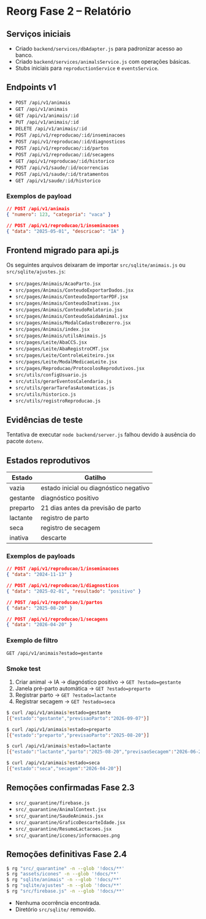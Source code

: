 # Reorg Fase 2 – Relatório

## Serviços iniciais
- Criado `backend/services/dbAdapter.js` para padronizar acesso ao banco.
- Criado `backend/services/animalsService.js` com operações básicas.
- Stubs iniciais para `reproductionService` e `eventsService`.

## Endpoints v1
- `POST /api/v1/animais`
- `GET /api/v1/animais`
- `GET /api/v1/animais/:id`
- `PUT /api/v1/animais/:id`
- `DELETE /api/v1/animais/:id`
- `POST /api/v1/reproducao/:id/inseminacoes`
- `POST /api/v1/reproducao/:id/diagnosticos`
- `POST /api/v1/reproducao/:id/partos`
- `POST /api/v1/reproducao/:id/secagens`
- `GET /api/v1/reproducao/:id/historico`
- `POST /api/v1/saude/:id/ocorrencias`
- `POST /api/v1/saude/:id/tratamentos`
- `GET /api/v1/saude/:id/historico`

### Exemplos de payload
```json
// POST /api/v1/animais
{ "numero": 123, "categoria": "vaca" }

// POST /api/v1/reproducao/1/inseminacoes
{ "data": "2025-05-01", "descricao": "IA" }
```

## Frontend migrado para api.js
Os seguintes arquivos deixaram de importar `src/sqlite/animais.js` ou `src/sqlite/ajustes.js`:
- `src/pages/Animais/AcaoParto.jsx`
- `src/pages/Animais/ConteudoExportarDados.jsx`
- `src/pages/Animais/ConteudoImportarPDF.jsx`
- `src/pages/Animais/ConteudoInativas.jsx`
- `src/pages/Animais/ConteudoRelatorio.jsx`
- `src/pages/Animais/ConteudoSaidaAnimal.jsx`
- `src/pages/Animais/ModalCadastroBezerro.jsx`
- `src/pages/Animais/index.jsx`
- `src/pages/Animais/utilsAnimais.js`
- `src/pages/Leite/AbaCCS.jsx`
- `src/pages/Leite/AbaRegistroCMT.jsx`
- `src/pages/Leite/ControleLeiteiro.jsx`
- `src/pages/Leite/ModalMedicaoLeite.jsx`
- `src/pages/Reproducao/ProtocolosReprodutivos.jsx`
- `src/utils/configUsuario.js`
- `src/utils/gerarEventosCalendario.js`
- `src/utils/gerarTarefasAutomaticas.js`
- `src/utils/historico.js`
- `src/utils/registroReproducao.js`

## Evidências de teste
Tentativa de executar `node backend/server.js` falhou devido à ausência do pacote `dotenv`.

## Estados reprodutivos
| Estado   | Gatilho                                           |
|----------|--------------------------------------------------|
| vazia    | estado inicial ou diagnóstico negativo           |
| gestante | diagnóstico positivo                             |
| preparto | 21 dias antes da previsão de parto               |
| lactante | registro de parto                                |
| seca     | registro de secagem                              |
| inativa  | descarte                                         |

### Exemplos de payloads
```json
// POST /api/v1/reproducao/1/inseminacoes
{ "data": "2024-11-13" }

// POST /api/v1/reproducao/1/diagnosticos
{ "data": "2025-02-01", "resultado": "positivo" }

// POST /api/v1/reproducao/1/partos
{ "data": "2025-08-20" }

// POST /api/v1/reproducao/1/secagens
{ "data": "2026-04-20" }
```

### Exemplo de filtro
```
GET /api/v1/animais?estado=gestante
```

### Smoke test
1. Criar animal → IA → diagnóstico positivo → `GET ?estado=gestante`
2. Janela pré-parto automática → `GET ?estado=preparto`
3. Registrar parto → `GET ?estado=lactante`
4. Registrar secagem → `GET ?estado=seca`

```bash
$ curl /api/v1/animais?estado=gestante
[{"estado":"gestante","previsaoParto":"2026-09-07"}]

$ curl /api/v1/animais?estado=preparto
[{"estado":"preparto","previsaoParto":"2025-08-20"}]

$ curl /api/v1/animais?estado=lactante
[{"estado":"lactante","parto":"2025-08-20","previsaoSecagem":"2026-06-21"}]

$ curl /api/v1/animais?estado=seca
[{"estado":"seca","secagem":"2026-04-20"}]
```

## Remoções confirmadas Fase 2.3
- `src/_quarantine/firebase.js`
- `src/_quarantine/AnimalContext.jsx`
- `src/_quarantine/SaudeAnimais.jsx`
- `src/_quarantine/GraficoDescarteIdade.jsx`
- `src/_quarantine/ResumoLactacoes.jsx`
- `src/_quarantine/icones/informacoes.png`

## Remoções definitivas Fase 2.4
```bash
$ rg "src/_quarantine" -n --glob '!docs/**'
$ rg "assets/icones" -n --glob '!docs/**'
$ rg "sqlite/animais" -n --glob '!docs/**'
$ rg "sqlite/ajustes" -n --glob '!docs/**'
$ rg "src/firebase.js" -n --glob '!docs/**'
```
- Nenhuma ocorrência encontrada.
- Diretório `src/sqlite/` removido.
